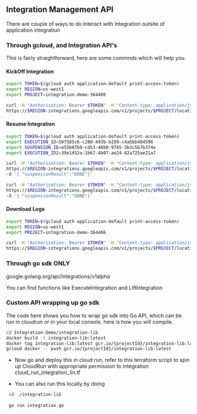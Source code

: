 <!-- Output copied to clipboard! -->

<!-- Yay, no errors, warnings, or alerts! -->

<h2>Integration Management API</h2>

There are couple of ways to do Interact with Integration outsite of application integratiun

<h3> Through gcloud, and Integration API's </h3>

This is fairly straightforward, here are some commnds which will help you.

<h4>KickOff Integration</h4>

```sh
export TOKEN=$(gcloud auth application-default print-access-token)
export REGION=us-west1
export PROJECT=integration-demo-364406

curl -H "Authorization: Bearer $TOKEN" -H "Content-type: application/json" -X POST \
https://$REGION-integrations.googleapis.com/v1/projects/$PROJECT/locations/$REGION/integrations/reservation-demo`:execute`
```

<h4>Resume Integration</h4>

```sh
export TOKEN=$(gcloud auth application-default print-access-token)
export EXECUTION_ID=507585c6-c288-493b-b299-c4abbb404596
export SUSPENSION_ID=e55b07b9-cd53-48b0-9765-3b3c5b7b374e
export EXECUTION_ID2=39e1452a-1b67-4b07-ae24-82a725ae21a7

curl -H "Authorization: Bearer $TOKEN" -H "Content-type: application/json" -X POST \
https://$REGION-integrations.googleapis.com/v1/projects/$PROJECT/locations/$REGION/integrations/reservation-demo/executions/$EXECUTION_ID/suspensions/$SUSPENSION_ID:lift \
-d '{ "suspensionResult":"DONE"}'

curl -H "Authorization: Bearer $TOKEN" -H "Content-type: application/json" -X POST \
https://$REGION-integrations.googleapis.com/v1/projects/$PROJECT/locations/$REGION/integrations/reservation-demo/executions/$EXECUTION_ID2/suspensions/-:lift \
-d '{ "suspensionResult":"DONE"}'
```

<h4>Download Logs</h4>

```sh
export TOKEN=$(gcloud auth application-default print-access-token)
export REGION=us-west1
export PROJECT=integration-demo-364406

curl -H "Authorization: Bearer $TOKEN" -H "Content-type: application/json" \
https://$REGION-integrations.googleapis.com/v1/projects/$PROJECT/locations/$REGION/integrations/reservation-demo/executions/cba2de38-4d3c-41ed-800f-9e16da017ef7
```

<h3> Through go sdk ONLY</h3>

google.golang.org/api/integrations/v1alpha

You can find functions like ExecuteIntegration and LiftIntegration

<h3> Custom API wrapping up go sdk </h3>
The code here shows you how to wrap go sdk into Go API, which can be run in cloudrun or in your local console, here is how you will compile.

```sh
cd Integration-Demo/integration-lib 
docker build -t integration-lib:latest 
docker tag integration-lib:latest gcr.io/{projectId}/integration-lib:latest 
gcloud docker -- push gcr.io/{projectId}/integration-lib:latest 
```


* Now go and deploy this in cloud run, refer to this terraform script to spin up CloudRun with appropriate permission to integration </br>
      cloud_run_integration_lin.tf
      
* You can also run this locally by doing 

```sh
 cd ./integration-lib
 
 go run integration.go
```

